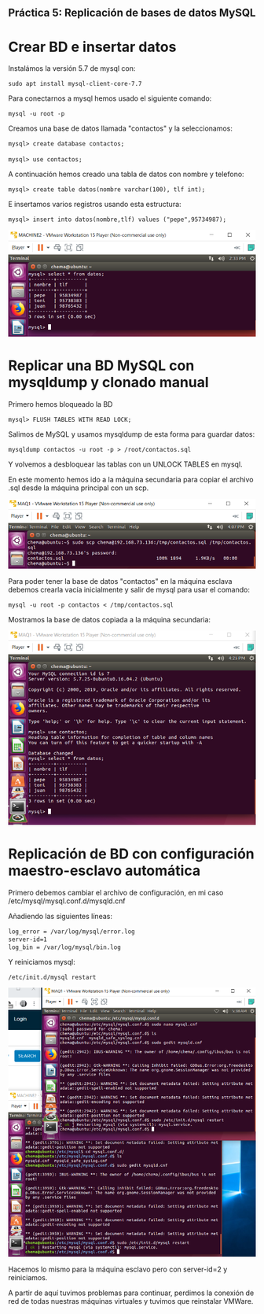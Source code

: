 ## Práctica 5: Replicación de bases de datos MySQL

# Crear BD e insertar datos

Instalámos la versión 5.7 de mysql con:

```
sudo apt install mysql-client-core-7.7
```

Para conectarnos a mysql hemos usado el siguiente comando:

```
mysql -u root -p
```

Creamos una base de datos llamada "contactos" y la seleccionamos:

```
mysql> create database contactos;

mysql> use contactos;
```
A continuación hemos creado una tabla de datos con nombre y telefono:

```
mysql> create table datos(nombre varchar(100), tlf int);
```

E insertamos varios registros usando esta estructura:


```
mysql> insert into datos(nombre,tlf) values ("pepe",95734987);
```

![imagen base de datos](./imagenes/BASEDATOS.PNG)


# Replicar una BD MySQL con mysqldump y clonado manual

Primero hemos bloqueado la BD

```
mysql> FLUSH TABLES WITH READ LOCK;
```
Salimos de MySQL y usamos mysqldump de esta forma para guardar datos:


```
mysqldump contactos -u root -p > /root/contactos.sql
```

Y volvemos a desbloquear las tablas con un UNLOCK TABLES en mysql.

En este momento hemos ido a la máquina secundaria para copiar el archivo .sql desde 
la máquina principal con un scp.

![Imagen scp](./imagenes/SCP.PNG)

Para poder tener la base de datos "contactos" en la máquina esclava debemos crearla 
vacía inicialmente y salir de mysql para usar el comando:

```
mysql -u root -p contactos < /tmp/contactos.sql
```
Mostramos la base de datos copiada a la máquina secundaria:

![Imagen que muestra la copia de la tabla realizada](./imagenes/TABLACOPIADA.PNG)

# Replicación de BD con configuración maestro-esclavo automática

Primero debemos cambiar el archivo de configuración, en mi caso /etc/mysql/mysql.conf.d/mysqld.cnf

Añadiendo las siguientes líneas:

```
log_error = /var/log/mysql/error.log
server-id=1
log_bin = /var/log/mysql/bin.log
```
Y reiniciamos mysql:

```
/etc/init.d/mysql restart
```

![Imagenes de MySQL](./imagenes/MYSQLD.CNF.PNG)

Hacemos lo mismo para la máquina esclavo pero con server-id=2 y reiniciamos.

A partir de aquí tuvimos problemas para continuar, perdimos la conexión de red de todas nuestras máquinas 
virtuales y tuvimos que reinstalar VMWare.






